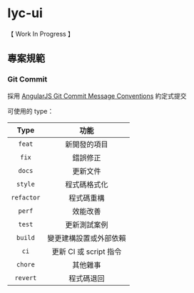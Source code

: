 # lyc-ui

【 Work In Progress 】

## 專案規範

### Git Commit
採用 [AngularJS Git Commit Message Conventions](https://docs.google.com/document/d/1QrDFcIiPjSLDn3EL15IJygNPiHORgU1_OOAqWjiDU5Y/edit) 約定式提交

可使用的 type：

| Type | 功能 |
|:-:|:-:|
| `feat` | 新開發的項目 |
| `fix` | 錯誤修正 |
| `docs` | 更新文件 |
| `style` | 程式碼格式化 |
| `refactor` | 程式碼重構 |
| `perf` | 效能改善 |
| `test` | 更新測試案例 |
| `build` | 變更建構設置或外部依賴 |
| `ci` | 更新 CI 或 script 指令 |
| `chore` | 其他雜事 |
| `revert` | 程式碼退回 |
